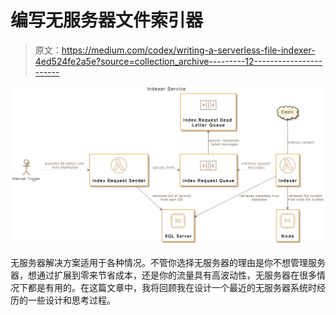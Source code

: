 # 编写无服务器文件索引器

> 原文：<https://medium.com/codex/writing-a-serverless-file-indexer-4ed524fe2a5e?source=collection_archive---------12----------------------->

![](img/d19ed6b1b350e2db371551f306658abe.png)

无服务器解决方案适用于各种情况。不管你选择无服务器的理由是你不想管理服务器，想通过扩展到零来节省成本，还是你的流量具有高波动性，无服务器在很多情况下都是有用的。在这篇文章中，我将回顾我在设计一个最近的无服务器系统时经历的一些设计和思考过程。